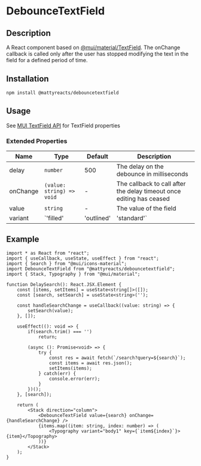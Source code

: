 # DebounceTextField
## Description
A React component based on [@mui/material/TextField](https://mui.com/material-ui/react-text-field/). The onChange callback is
called only after the user has stopped modifying the text in the field for a defined period of time.

## Installation
`npm install @mattyreacts/debouncetextfield`

## Usage
See [MUI TextField API](https://mui.com/material-ui/api/text-field/) for TextField properties

### Extended Properties

| Name     | Type                                 | Default    | Description                                                          |
|----------|--------------------------------------|------------|----------------------------------------------------------------------|
| delay    | `number`                             | 500        | The delay on the debounce in milliseconds                            |
| onChange | `(value: string) => void`            | -          | The callback to call after the delay timeout once editing has ceased |
| value    | `string`                             | -          | The value of the field                                               |
| variant  | `'filled' | 'outlined' | 'standard'` | 'outlined' | The text field variant to use                                        |

## Example
```
import * as React from "react";
import { useCallback, useState, useEffect } from "react";
import { Search } from "@mui/icons-material";
import DebounceTextField from "@mattyreacts/debouncetextfield";
import { Stack, Typography } from "@mui/material";

function DelaySearch(): React.JSX.Element {
    const [items, setItems] = useState<string[]>([]);
    const [search, setSearch] = useState<string>('');

    const handleSearchChange = useCallback((value: string) => {
        setSearch(value);
    }, []);

    useEffect((): void => {
        if(search.trim() === '')
            return;
        
        (async (): Promise<void> => {
            try {
                const res = await fetch(`/search?query=${search}`);
                const items = await res.json();
                setItems(items);
            } catch(err) {
                console.error(err);
            }
        })();
    }, [search]);

    return (
        <Stack direction="column">
            <DebounceTextField value={search} onChange={handleSearchChange} />
            {items.map((item: string, index: number) => (
                <Typography variant="body1" key={`item${index}`}>{item}</Topography>
            ))}
        </Stack>
    );
}
```
